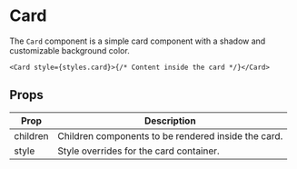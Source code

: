 # Card

The `Card` component is a simple card component with a shadow and customizable background color.

```tsx
<Card style={styles.card}>{/* Content inside the card */}</Card>
```

## Props

| Prop     | Description                                         |
| -------- | --------------------------------------------------- |
| children | Children components to be rendered inside the card. |
| style    | Style overrides for the card container.             |
